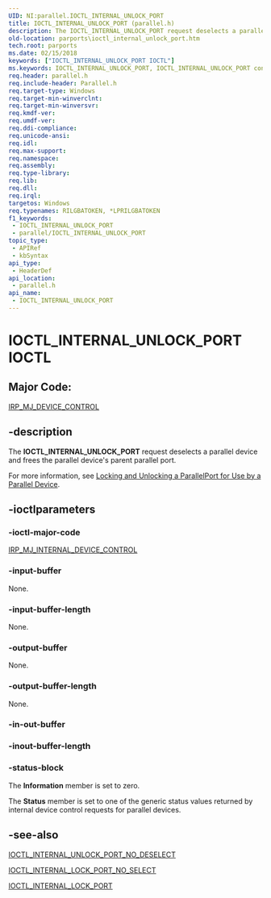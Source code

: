 ```yaml
---
UID: NI:parallel.IOCTL_INTERNAL_UNLOCK_PORT
title: IOCTL_INTERNAL_UNLOCK_PORT (parallel.h)
description: The IOCTL_INTERNAL_UNLOCK_PORT request deselects a parallel device and frees the parallel device's parent parallel port.
old-location: parports\ioctl_internal_unlock_port.htm
tech.root: parports
ms.date: 02/15/2018
keywords: ["IOCTL_INTERNAL_UNLOCK_PORT IOCTL"]
ms.keywords: IOCTL_INTERNAL_UNLOCK_PORT, IOCTL_INTERNAL_UNLOCK_PORT control code [Parallel Ports], cisspd_2f7b8b18-f3cb-41e4-bdb7-4475f3b8655f.xml, parallel/IOCTL_INTERNAL_UNLOCK_PORT, parports.ioctl_internal_unlock_port
req.header: parallel.h
req.include-header: Parallel.h
req.target-type: Windows
req.target-min-winverclnt: 
req.target-min-winversvr: 
req.kmdf-ver: 
req.umdf-ver: 
req.ddi-compliance: 
req.unicode-ansi: 
req.idl: 
req.max-support: 
req.namespace: 
req.assembly: 
req.type-library: 
req.lib: 
req.dll: 
req.irql: 
targetos: Windows
req.typenames: RILGBATOKEN, *LPRILGBATOKEN
f1_keywords:
 - IOCTL_INTERNAL_UNLOCK_PORT
 - parallel/IOCTL_INTERNAL_UNLOCK_PORT
topic_type:
 - APIRef
 - kbSyntax
api_type:
 - HeaderDef
api_location:
 - parallel.h
api_name:
 - IOCTL_INTERNAL_UNLOCK_PORT
---
```


# IOCTL_INTERNAL_UNLOCK_PORT IOCTL


##  Major Code:


[IRP_MJ_DEVICE_CONTROL](/windows-hardware/drivers/kernel/irp-mj-device-control)


## -description

The <b>IOCTL_INTERNAL_UNLOCK_PORT</b> request deselects a parallel device and frees the parallel device's parent parallel port.

For more information, see <a href="/previous-versions/ff544195(v=vs.85)">Locking and Unlocking a ParallelPort for Use by a Parallel Device</a>.

## -ioctlparameters

### -ioctl-major-code

[IRP_MJ_INTERNAL_DEVICE_CONTROL](/windows-hardware/drivers/kernel/irp-mj-internal-device-control)

### -input-buffer

None.

### -input-buffer-length

None.

### -output-buffer

None.

### -output-buffer-length

None.

### -in-out-buffer

### -inout-buffer-length

### -status-block

The <b>Information</b> member is set to zero.

The <b>Status</b> member is set to one of the generic status values returned by internal device control requests for parallel devices.

## -see-also

<a href="..\parallel\ni-parallel-ioctl_internal_unlock_port_no_deselect.md">IOCTL_INTERNAL_UNLOCK_PORT_NO_DESELECT</a>



<a href="..\parallel\ni-parallel-ioctl_internal_lock_port_no_select.md">IOCTL_INTERNAL_LOCK_PORT_NO_SELECT</a>



<a href="..\parallel\ni-parallel-ioctl_internal_lock_port.md">IOCTL_INTERNAL_LOCK_PORT</a>
